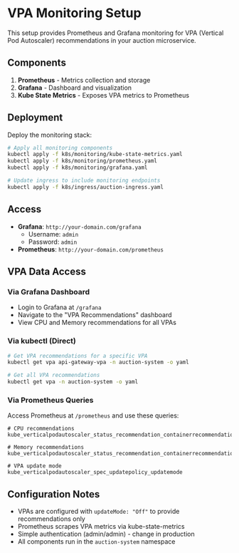 # VPA Monitoring Setup

This setup provides Prometheus and Grafana monitoring for VPA (Vertical Pod Autoscaler) recommendations in your auction microservice.

## Components

1. **Prometheus** - Metrics collection and storage
2. **Grafana** - Dashboard and visualization
3. **Kube State Metrics** - Exposes VPA metrics to Prometheus

## Deployment

Deploy the monitoring stack:

```bash
# Apply all monitoring components
kubectl apply -f k8s/monitoring/kube-state-metrics.yaml
kubectl apply -f k8s/monitoring/prometheus.yaml
kubectl apply -f k8s/monitoring/grafana.yaml

# Update ingress to include monitoring endpoints
kubectl apply -f k8s/ingress/auction-ingress.yaml
```

## Access

- **Grafana**: `http://your-domain.com/grafana`
  - Username: `admin`
  - Password: `admin`
- **Prometheus**: `http://your-domain.com/prometheus`

## VPA Data Access

### Via Grafana Dashboard

- Login to Grafana at `/grafana`
- Navigate to the "VPA Recommendations" dashboard
- View CPU and Memory recommendations for all VPAs

### Via kubectl (Direct)

```bash
# Get VPA recommendations for a specific VPA
kubectl get vpa api-gateway-vpa -n auction-system -o yaml

# Get all VPA recommendations
kubectl get vpa -n auction-system -o yaml
```

### Via Prometheus Queries

Access Prometheus at `/prometheus` and use these queries:

```promql
# CPU recommendations
kube_verticalpodautoscaler_status_recommendation_containerrecommendations_target{resource="cpu"}

# Memory recommendations
kube_verticalpodautoscaler_status_recommendation_containerrecommendations_target{resource="memory"}

# VPA update mode
kube_verticalpodautoscaler_spec_updatepolicy_updatemode
```

## Configuration Notes

- VPAs are configured with `updateMode: "Off"` to provide recommendations only
- Prometheus scrapes VPA metrics via kube-state-metrics
- Simple authentication (admin/admin) - change in production
- All components run in the `auction-system` namespace
